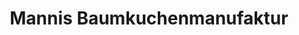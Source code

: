 ---
title: "Mannis Baumkuchenmanufaktur"
url: /seefeld-in-tirol/mannis-baumkuchenmanufaktur/
shop: Bäckerei
---